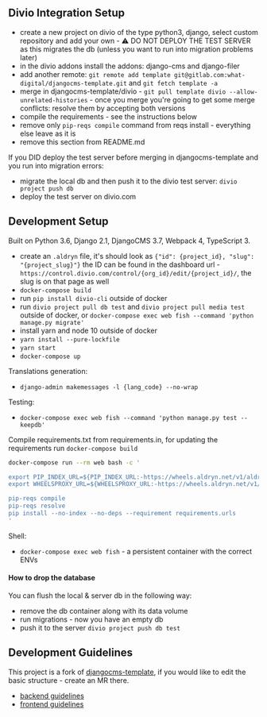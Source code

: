 Divio Integration Setup
-------------------------------------------------------------------------------
- create a new project on divio of the type python3, django, select custom repository and add your own - ⚠️ DO NOT DEPLOY THE TEST SERVER as this migrates the db (unless you want to run into migration problems later)
- in the divio addons install the addons: django-cms and django-filer 
- add another remote: `git remote add template git@gitlab.com:what-digital/djangocms-template.git` and `git fetch template -a`
- merge in djangocms-template/divio - `git pull template divio --allow-unrelated-histories` - once you merge you're going to get some merge conflicts: resolve them by accepting both versions 
- compile the requirements - see the instructions below
- remove only `pip-reqs compile` command from reqs install - everything else leave as it is
- remove this section from README.md

If you DID deploy the test server before merging in djangocms-template and you run into migration errors:

- migrate the local db and then push it to the divio test server: `divio project push db`
- deploy the test server on divio.com



Development Setup
-------------------------------------------------------------------------------
Built on Python 3.6, Django 2.1, DjangoCMS 3.7, Webpack 4, TypeScript 3.

- create an `.aldryn` file, it's should look as `{"id": {project_id}, "slug": "{project_slug}"}` the ID can be found in the dashboard url - `https://control.divio.com/control/{org_id}/edit/{project_id}/`, the slug is on that page as well
- `docker-compose build`
- run `pip install divio-cli` outside of docker
- run `divio project pull db test` and `divio project pull media test` outside of docker, or `docker-compose exec web fish --command 'python manage.py migrate'`
- install yarn and node 10 outside of docker
- `yarn install --pure-lockfile`
- `yarn start`
- `docker-compose up`

Translations generation:
- `django-admin makemessages -l {lang_code} --no-wrap`

Testing:
- `docker-compose exec web fish --command 'python manage.py test --keepdb'`

Compile requirements.txt from requirements.in, for updating the requirements run `docker-compose build`
```bash
docker-compose run --rm web bash -c '

export PIP_INDEX_URL=${PIP_INDEX_URL:-https://wheels.aldryn.net/v1/aldryn-extras+pypi/${WHEELS_PLATFORM:-aldryn-baseproject-py3}/+simple/}
export WHEELSPROXY_URL=${WHEELSPROXY_URL:-https://wheels.aldryn.net/v1/aldryn-extras+pypi/${WHEELS_PLATFORM:-aldryn-baseproject-py3}/}

pip-reqs compile
pip-reqs resolve
pip install --no-index --no-deps --requirement requirements.urls
'
```

Shell:
- `docker-compose exec web fish` - a persistent container with the correct ENVs

#### How to drop the database
You can flush the local & server db in the following way:
- remove the db container along with its data volume
- run migrations - now you have an empty db
- push it to the server `divio project push db test`


Development Guidelines
-------------------------------------------------------------------------------
This project is a fork of [djangocms-template](https://gitlab.com/what-digital/djangocms-template/), if you would like to edit the basic structure - create an MR there.

- [backend guidelines](/docs/readme/backend.md)
- [frontend guidelines](/docs/readme/frontend.md)
